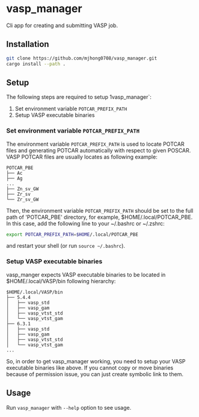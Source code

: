 # vasp_manager

Cli app for creating and submitting VASP job.

## Installation

```bash
git clone https://github.com/mjhong0708/vasp_manager.git
cargo install --path .
```

## Setup

The following steps are required to setup 1vasp_manager`:

1. Set environment variable `POTCAR_PREFIX_PATH`
2. Setup VASP executable binaries

### Set environment variable `POTCAR_PREFIX_PATH`

The environment variable `POTCAR_PREFIX_PATH` is used to locate POTCAR files and generating POTCAR automatically with respect to given POSCAR.
VASP POTCAR files are usually locates as following example:

```
POTCAR_PBE
├── Ac
├── Ag 
...
├── Zn_sv_GW
├── Zr_sv
└── Zr_sv_GW
```

Then, the environment variable `POTCAR_PREFIX_PATH` should be set to the
full path of 'POTCAR_PBE' directory, for example, $HOME/.local/POTCAR_PBE.
In this case, add the following line to your ~/.bashrc or ~/.zshrc:

```bash
export POTCAR_PREFIX_PATH=$HOME/.local/POTCAR_PBE
```

and restart your shell (or run `source ~/.bashrc`).

### Setup VASP executable binaries

vasp_manger expects VASP executable binaries to be located in $HOME/.local/VASP/bin following hierarchy:

```
$HOME/.local/VASP/bin
├── 5.4.4
│   ├── vasp_std
│   ├── vasp_gam
│   ├── vasp_vtst_std
│   └── vasp_vtst_gam
├── 6.3.1
│   ├── vasp_std
│   ├── vasp_gam
│   ├── vasp_vtst_std
│   └── vasp_vtst_gam
...
```

So, in order to get vasp_manager working, you need to setup your VASP executable binaries like above.
If you cannot copy or move binaries because of permission issue, you can just create symbolic link to them.


## Usage

Run `vasp_manager` with `--help` option to see usage.